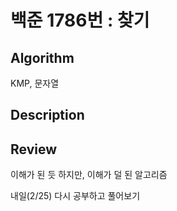 # 백준 1786번 : 찾기

## Algorithm

KMP, 문자열

## Description



## Review

이해가 된 듯 하지만, 이해가 덜 된 알고리즘

내일(2/25) 다시 공부하고 풀어보기